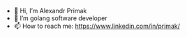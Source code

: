 - 👋 Hi, I’m Alexandr Primak
- 🌱 I’m golang software developer
- 📫 How to reach me: https://www.linkedin.com/in/primak/

